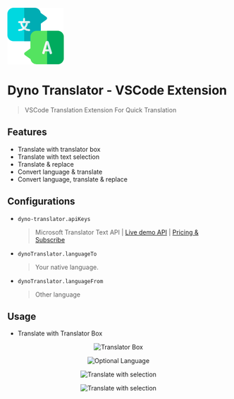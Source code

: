 ![Logo](https://raw.githubusercontent.com/TuanNguyen2504/my-devtools-config/master/Vscode/my-extensions/dyno-translator/icon.png)

# Dyno Translator - VSCode Extension

> VSCode Translation Extension For Quick Translation

## Features

- Translate with translator box
- Translate with text selection
- Translate & replace
- Convert language & translate
- Convert language, translate & replace

## Configurations

- `dyno-translator.apiKeys`

  > Microsoft Translator Text API | [Live demo API](https://rapidapi.com/microsoft-azure-org-microsoft-cognitive-services/api/microsoft-translator-text) | [Pricing & Subscribe](https://rapidapi.com/microsoft-azure-org-microsoft-cognitive-services/api/microsoft-translator-text/pricing)

- `dynoTranslator.languageTo`
  > Your native language.
- `dynoTranslator.languageFrom`
  > Other language

## Usage

- Translate with Translator Box

<div align="center">

![Translator Box](https://res.cloudinary.com/tuan-cloudinary/image/upload/v1644389732/others/screenshot-github/dyno%20translator/translator-box-1.gif)

![Optional Language](https://res.cloudinary.com/tuan-cloudinary/image/upload/v1644389732/others/screenshot-github/dyno%20translator/translator-box-2.gif)

![Translate with selection](https://res.cloudinary.com/tuan-cloudinary/image/upload/v1644399424/others/screenshot-github/dyno%20translator/translate-1.gif)

![Translate with selection](https://res.cloudinary.com/tuan-cloudinary/image/upload/v1644400017/others/screenshot-github/dyno%20translator/translate-2.gif)

</div>
